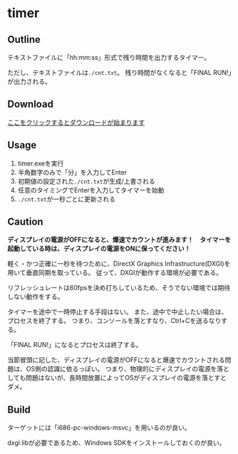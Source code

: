 # timer

## Outline

テキストファイルに「hh:mm:ss」形式で残り時間を出力するタイマー。

ただし、テキストファイルは`./cnt.txt`。
残り時間がなくなると「FINAL RUN!」が出力される。

## Download

[ここをクリックするとダウンロードが始まります](https://skdassoc.com/data/tool/timer.exe)

## Usage

1. timer.exeを実行
2. 半角数字のみで「分」を入力してEnter
3. 初期値の設定された`./cnt.txt`が生成/上書される
4. 任意のタイミングでEnterを入力してタイマーを始動
5. `./cnt.txt`が一秒ごとに更新される

## Caution

**ディスプレイの電源がOFFになると、爆速でカウントが進みます！　タイマーを起動している時は、ディスプレイの電源をONに保ってください！**

軽く・かつ正確に一秒を待つために、DirectX Graphics Infrastructure(DXGI)を用いて垂直同期を取っている。
従って、DXGIが動作する環境が必要である。

リフレッシュレートは60fpsを決め打ちしているため、そうでない環境では期待しない動作をする。

タイマーを途中で一時停止する手段はない。
また、途中で中止したい場合は、プロセスを終了する。
つまり、コンソールを落とすなり、Ctrl+Cを送るなりする。

「FINAL RUN!」になるとプロセスは終了する。

当節冒頭に記した、ディスプレイの電源がOFFになると爆速でカウントされる問題は、OS側の認識に依るっぽい。
つまり、物理的にディスプレイの電源を落としても問題はないが、長時間放置によってOSがディスプレイの電源を落とすとダメ。

## Build

ターゲットには「i686-pc-windows-msvc」を用いるのが良い。

dxgi.libが必要であるため、Windows SDKをインストールしておくのが良い。
